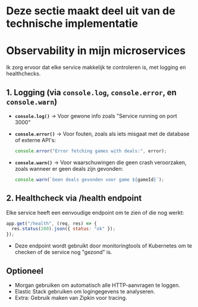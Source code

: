 # Deze sectie maakt deel uit van de technische implementatie

# Observability in mijn microservices

Ik zorg ervoor dat elke service makkelijk te controleren is, met logging en healthchecks.

## 1. Logging (via `console.log`, `console.error`, en `console.warn`)

- **`console.log()`**
  -> Voor gewone info zoals "Service running on port 3000"

- **`console.error()`**
  -> Voor fouten, zoals als iets misgaat met de database of externe API's:

  ```js
  console.error("Error fetching games with deals:", error);
  ```

- **`console.warn()`**
  -> Voor waarschuwingen die geen crash veroorzaken, zoals wanneer er geen deals zijn gevonden:

  ```js
  console.warn(`Geen deals gevonden voor game ${gameId}`);
  ```

## 2. Healthcheck via /health endpoint

Elke service heeft een eenvoudige endpoint om te zien of die nog werkt:

```js
app.get("/health", (req, res) => {
  res.status(200).json({ status: "ok" });
});
```

- Deze endpoint wordt gebruikt door monitoringtools of Kubernetes om te checken of de service nog "gezond" is.

## Optioneel

- Morgan gebruiken om automatisch alle HTTP-aanvragen te loggen.
- Elastic Stack gebruiken om logingegevens te analyseren.
- Extra: Gebruik maken van Zipkin voor tracing.
